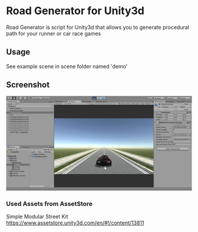 # Road Generator for Unity3d

Road Generator is script for Unity3d that allows you to generate procedural path for your runner or car race games

## Usage

See example scene in scene folder named 'demo'

## Screenshot

![](https://github.com/Redouane64/Road-Generator-Unity3d/blob/master/screenshot.png?raw=true)

### Used Assets from AssetStore
Simple Modular Street Kit
https://www.assetstore.unity3d.com/en/#!/content/13811